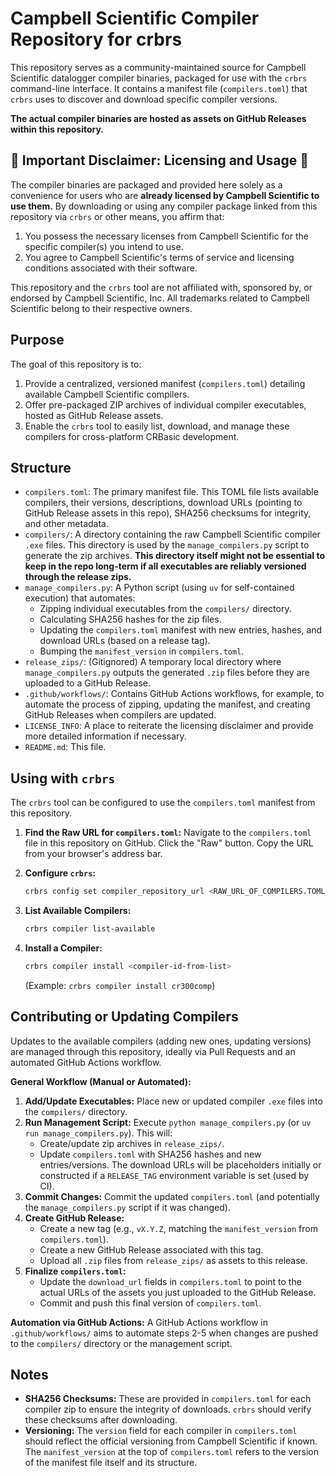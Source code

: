 # Campbell Scientific Compiler Repository for crbrs

This repository serves as a community-maintained source for Campbell Scientific datalogger compiler binaries, packaged for use with the `crbrs` command-line interface. It contains a manifest file (`compilers.toml`) that `crbrs` uses to discover and download specific compiler versions.

**The actual compiler binaries are hosted as assets on GitHub Releases within this repository.**

## 🚨 Important Disclaimer: Licensing and Usage 🚨

The compiler binaries are packaged and provided here solely as a convenience for users who are **already licensed by Campbell Scientific to use them.** By downloading or using any compiler package linked from this repository via `crbrs` or other means, you affirm that:

1.  You possess the necessary licenses from Campbell Scientific for the specific compiler(s) you intend to use.
2.  You agree to Campbell Scientific's terms of service and licensing conditions associated with their software.

This repository and the `crbrs` tool are not affiliated with, sponsored by, or endorsed by Campbell Scientific, Inc. All trademarks related to Campbell Scientific belong to their respective owners.

## Purpose

The goal of this repository is to:

1.  Provide a centralized, versioned manifest (`compilers.toml`) detailing available Campbell Scientific compilers.
2.  Offer pre-packaged ZIP archives of individual compiler executables, hosted as GitHub Release assets.
3.  Enable the `crbrs` tool to easily list, download, and manage these compilers for cross-platform CRBasic development.

## Structure

*   `compilers.toml`: The primary manifest file. This TOML file lists available compilers, their versions, descriptions, download URLs (pointing to GitHub Release assets in this repo), SHA256 checksums for integrity, and other metadata.
*   `compilers/`: A directory containing the raw Campbell Scientific compiler `.exe` files. This directory is used by the `manage_compilers.py` script to generate the zip archives. **This directory itself might not be essential to keep in the repo long-term if all executables are reliably versioned through the release zips.**
*   `manage_compilers.py`: A Python script (using `uv` for self-contained execution) that automates:
    *   Zipping individual executables from the `compilers/` directory.
    *   Calculating SHA256 hashes for the zip files.
    *   Updating the `compilers.toml` manifest with new entries, hashes, and download URLs (based on a release tag).
    *   Bumping the `manifest_version` in `compilers.toml`.
*   `release_zips/`: (Gitignored) A temporary local directory where `manage_compilers.py` outputs the generated `.zip` files before they are uploaded to a GitHub Release.
*   `.github/workflows/`: Contains GitHub Actions workflows, for example, to automate the process of zipping, updating the manifest, and creating GitHub Releases when compilers are updated.
*   `LICENSE_INFO`: A place to reiterate the licensing disclaimer and provide more detailed information if necessary.
*   `README.md`: This file.

## Using with `crbrs`

The `crbrs` tool can be configured to use the `compilers.toml` manifest from this repository.

1.  **Find the Raw URL for `compilers.toml`:**
    Navigate to the `compilers.toml` file in this repository on GitHub. Click the "Raw" button. Copy the URL from your browser's address bar.

2.  **Configure `crbrs`:**
    ```bash
    crbrs config set compiler_repository_url <RAW_URL_OF_COMPILERS.TOML_FROM_STEP_1>
    ```

3.  **List Available Compilers:**
    ```bash
    crbrs compiler list-available
    ```

4.  **Install a Compiler:**
    ```bash
    crbrs compiler install <compiler-id-from-list>
    ```
    (Example: `crbrs compiler install cr300comp`)

## Contributing or Updating Compilers

Updates to the available compilers (adding new ones, updating versions) are managed through this repository, ideally via Pull Requests and an automated GitHub Actions workflow.

**General Workflow (Manual or Automated):**

1.  **Add/Update Executables:** Place new or updated compiler `.exe` files into the `compilers/` directory.
2.  **Run Management Script:** Execute `python manage_compilers.py` (or `uv run manage_compilers.py`). This will:
    *   Create/update zip archives in `release_zips/`.
    *   Update `compilers.toml` with SHA256 hashes and new entries/versions. The download URLs will be placeholders initially or constructed if a `RELEASE_TAG` environment variable is set (used by CI).
3.  **Commit Changes:** Commit the updated `compilers.toml` (and potentially the `manage_compilers.py` script if it was changed).
4.  **Create GitHub Release:**
    *   Create a new tag (e.g., `vX.Y.Z`, matching the `manifest_version` from `compilers.toml`).
    *   Create a new GitHub Release associated with this tag.
    *   Upload all `.zip` files from `release_zips/` as assets to this release.
5.  **Finalize `compilers.toml`:**
    *   Update the `download_url` fields in `compilers.toml` to point to the actual URLs of the assets you just uploaded to the GitHub Release.
    *   Commit and push this final version of `compilers.toml`.

**Automation via GitHub Actions:**
A GitHub Actions workflow in `.github/workflows/` aims to automate steps 2-5 when changes are pushed to the `compilers/` directory or the management script.

## Notes

*   **SHA256 Checksums:** These are provided in `compilers.toml` for each compiler zip to ensure the integrity of downloads. `crbrs` should verify these checksums after downloading.
*   **Versioning:** The `version` field for each compiler in `compilers.toml` should reflect the official versioning from Campbell Scientific if known. The `manifest_version` at the top of `compilers.toml` refers to the version of the manifest file itself and its structure.